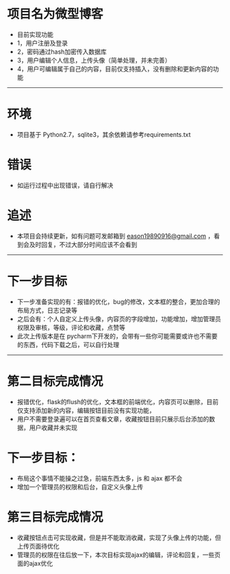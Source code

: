 # 项目名为微型博客
- 目前实现功能
- 1，用户注册及登录
- 2，密码通过hash加密传入数据库
- 3，用户编辑个人信息，上传头像（简单处理，并未完善）
- 4，用户可编辑属于自己的内容，目前仅支持插入，没有删除和更新内容的功能

------

# 环境
- 项目基于 Python2.7，sqlite3，其余依赖请参考requirements.txt

# 错误
- 如运行过程中出现错误，请自行解决

# 追述
- 本项目会持续更新，如有问题可发邮箱到 eason19890916@gmail.com ，看到会及时回复，不过大部分时间应该不会看到

------

# 下一步目标
- 下一步准备实现的有：报错的优化，bug的修改，文本框的整合，更加合理的布局方式，日志记录等
- 之后会有：个人自定义上传头像，内容页的字段增加，功能增加，增加管理员权限及审核，等级，评论和收藏，点赞等
- 此次上传版本是在 pycharm下开发的，会带有一些你可能需要或许也不需要的东西，代码下载之后，可以自行处理

------

# 第二目标完成情况
- 报错优化，flask的flush的优化，文本框的前端优化，内容页可以删除，目前仅支持添加新的内容，编辑按钮目前没有实现功能，
- 用户不需要登录遍可以在首页查看文章，收藏按钮目前只展示后台添加的数据，用户收藏并未实现

# 下一步目标：
- 布局这个事情不能操之过急，前端东西太多，js 和 ajax 都不会
- 增加一个管理员的权限和后台，自定义头像上传

# 第三目标完成情况
- 收藏按钮点击可实现收藏，但是并不能取消收藏，实现了头像上传的功能，但上传页面待优化
- 管理员的权限在往后放一下，本次目标实现ajax的编辑，评论和回复，一些页面的ajax优化

